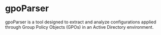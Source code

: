 # gpoParser
gpoParser is a tool designed to extract and analyze configurations applied through Group Policy Objects (GPOs) in an Active Directory environment.
